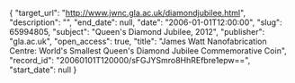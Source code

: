 {
  "target_url": "http://www.jwnc.gla.ac.uk/diamondjubilee.html", 
  "description": "", 
  "end_date": null, 
  "date": "2006-01-01T12:00:00", 
  "slug": 65994805, 
  "subject": "Queen's Diamond Jubilee, 2012", 
  "publisher": "gla.ac.uk", 
  "open_access": true, 
  "title": "James Watt Nanofabrication Centre: World's Smallest Queen's Diamond Jubilee Commemorative Coin", 
  "record_id": "20060101T120000/sFGJYSmro8HhREfbre1epw==", 
  "start_date": null
}

